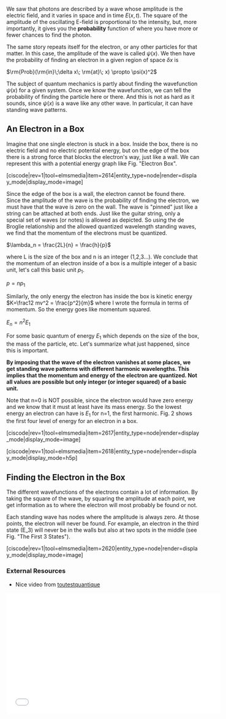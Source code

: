 We saw that photons are described by a wave whose amplitude is the electric field, and it varies in space and in time $E(x,t)$. The square of the amplitude of the oscillating E-field is proportional to the intensity, but, more importantly, it gives you the **probability** function of where you have more or fewer chances to find the photon.

The same story repeats itself for the electron, or any other particles for that matter. In this case, the amplitude of the wave is called $\psi(x)$. We then have the probability of finding an electron in a given region of space $\delta x$ is

$\rm{Prob}(\rm{in}\;\delta x\; \rm{at}\; x) \propto \psi(x)^2$

The subject of quantum mechanics is partly about finding the wavefunction $\psi(x)$ for a given system. Once we know the wavefunction, we can tell the probability of finding the particle here or there. And this is not as hard as it sounds, since $\psi(x)$ is a wave like any other wave. In particular, it can have standing wave patterns.

## An Electron in a Box 

Imagine that one single electron is stuck in a box. Inside the box, there is no electric field and no electric potential energy, but on the edge of the box there is a strong force that blocks the electron's way, just like a wall. We can represent this with a potential energy graph like Fig. "Electron Box".

[ciscode|rev=1|tool=elmsmedia|item=2614|entity_type=node|render=display_mode|display_mode=image]

Since the edge of the box is a wall, the electron cannot be found there. Since the amplitude of the wave is the probability of finding the electron, we must have that the wave is zero on the wall. The wave is "pinned" just like a string can be attached at both ends. Just like the guitar string, only a special set of waves (or notes) is allowed as depicted. So using the de Broglie relationship and the allowed quantized wavelength standing waves, we find that the momentum of the electrons must be quantized.

$\lambda_n = \frac{2L}{n} = \frac{h}{p}$

where L is the size of the box and n is an integer (1,2,3...). We conclude that the momentum of an electron inside of a box is a multiple integer of a basic unit, let's call this basic unit $p_1$.

$p = n p_1$

Similarly, the only energy the electron has inside the box is kinetic energy $K=\frac12 mv^2 = \frac{p^2}{m}$ where I wrote the formula in terms of momentum. So the energy goes like momentum squared.

$E_n = n^2 E_1$

For some basic quantum of energy $E_1$ which depends on the size of the box, the mass of the particle, etc. Let's summarize what just happened, since this is important.

**By imposing that the wave of the electron vanishes at some places, we get standing wave patterns with different harmonic wavelengths. This implies that the momentum and energy of the electron are quantized. Not all values are possible but only integer (or integer squared) of a basic unit.**

Note that n=0 is NOT possible, since the electron would have zero energy and we know that it must at least have its mass energy. So the lowest energy an electron can have is $E_1$ for n=1, the first harmonic. Fig. 2 shows the first four level of energy for an electron in a box.

[ciscode|rev=1|tool=elmsmedia|item=2617|entity_type=node|render=display_mode|display_mode=image]

[ciscode|rev=1|tool=elmsmedia|item=2618|entity_type=node|render=display_mode|display_mode=h5p]

## Finding the Electron in the Box 

The different wavefunctions of the electrons contain a lot of information. By taking the square of the wave, by squaring the amplitude at each point, we get information as to where the electron will most probably be found or not.

Each standing wave has nodes where the amplitude is always zero. At those points, the electron will never be found. For example, an electron in the third state \(E_3\) will never be in the walls but also at two spots in the middle (see Fig. "The First 3 States").

[ciscode|rev=1|tool=elmsmedia|item=2620|entity_type=node|render=display_mode|display_mode=image]

### External Resources 

- Nice video from [toutestquantique](http://www.toutestquantique.fr/#credits)

 <iframe allowfullscreen="" frameborder="0" height="315" src="//www.youtube.com/embed/hgwm4Nsqpuc?rel=0" width="560"> </iframe>